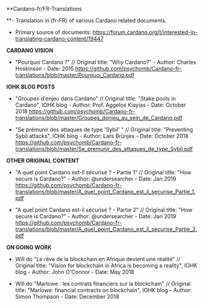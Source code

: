 **Cardano-fr/FR-Translations

**- Translation in (fr-FR) of various Cardano related documents. 
- Primary source of documents: https://forum.cardano.org/t/interested-in-translating-cardano-content/19447

**CARDANO VISION**

- "Pourquoi Cardano ?" // Original title: "Why Cardano?" - Author: Charles Hoskinson - Date: 2015
https://github.com/psychomb/Cardano-fr-translations/blob/master/Pourquoi_Cardano.pdf

**IOHK BLOG POSTS**

- "Groupes d'enjeu dans Cardano" // Original title: "Stake pools in Cardano", IOHK blog - Author: Prof. Aggelos Kiayias - Date: October 2018
https://github.com/psychomb/Cardano-fr-translations/blob/master/Groupes_denjeu_au_sein_de_Cardano.pdf

- "Se prémunir des attaques de type 'Sybil' " // Original title: "Preventing Sybil attacks", IOHK blog - Author: Lars Brünjes - Date: October 2018
https://github.com/psychomb/Cardano-fr-translations/blob/master/Se_premunir_des_attaques_de_type_Sybil.pdf

**OTHER ORIGINAL CONTENT**

- "A quel point Cardano est-il sécurisé ? - Partie 1" // Original title: "How secure is Cardano?" - Author: @undersearcher - Date: Jan 2019
https://github.com/psychomb/Cardano-fr-translations/blob/master/A_quel_point_Cardano_est_il_securise_Partie_1.pdf

- "A quel point Cardano est-il sécurisé ? - Partie 2" // Original title: "How secure is Cardano?" - Author: @undersearcher - Date: Jan 2019
https://github.com/psychomb/Cardano-fr-translations/blob/master/A_quel_point_Cardano_est_il_securise_Partie_2.pdf

**ON GOING WORK**

- Will do "Le rêve de la blockchain en Afrique devient une réalité" // Original title: "Vision for blockchain in Africa is becoming a reality", IOHK blog - Author: John O'Connor - Date: May 2018

- Will do "Marlowe : les contrats financiers sur la blockchain" // Original title: "Marlowe: financial contracts on blockchain", IOHK blog - Author: Simon Thompson - Date: December 2018
